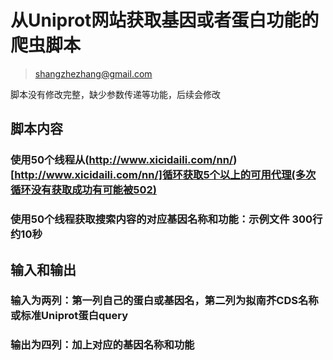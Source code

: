 # 从Uniprot网站获取基因或者蛋白功能的爬虫脚本

>shangzhezhang@gmail.com

脚本没有修改完整，缺少参数传递等功能，后续会修改
## 脚本内容

### 使用50个线程从(http://www.xicidaili.com/nn/)[http://www.xicidaili.com/nn/]循环获取5个以上的可用代理(多次循环没有获取成功有可能被502)

### 使用50个线程获取搜索内容的对应基因名称和功能：示例文件 300行约10秒

## 输入和输出

### 输入为两列：第一列自己的蛋白或基因名，第二列为拟南芥CDS名称或标准Uniprot蛋白query

### 输出为四列：加上对应的基因名称和功能
